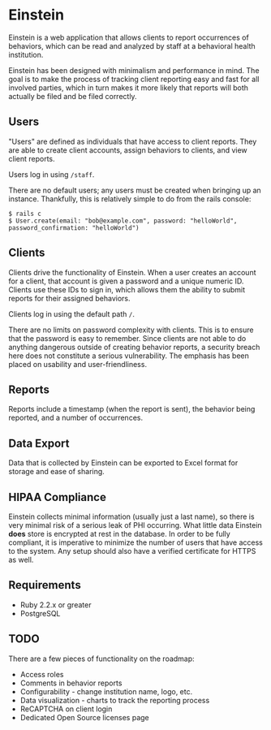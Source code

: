 # Einstein
Einstein is a web application that allows clients to report occurrences of
behaviors, which can be read and analyzed by staff at a behavioral health
institution.

Einstein has been designed with minimalism and performance in mind. The goal 
is to make the process of tracking client reporting easy and fast for all 
involved parties, which in turn makes it more likely that reports will both
actually be filed and be filed correctly. 

## Users
"Users" are defined as individuals that have access to client reports. They are
able to create client accounts, assign behaviors to clients, and view client
reports. 

Users log in using `/staff`.

There are no default users; any users must be created when bringing up an 
instance. Thankfully, this is relatively simple to do from the rails console: 

```
$ rails c
$ User.create(email: "bob@example.com", password: "helloWorld", password_confirmation: "helloWorld")
```

## Clients
Clients drive the functionality of Einstein. When a user creates an account for
a client, that account is given a password and a unique numeric ID. Clients use
these IDs to sign in, which allows them the ability to submit reports for
their assigned behaviors.

Clients log in using the default path `/`.

There are no limits on password complexity with clients. This is to ensure that
the password is easy to remember. Since clients are not able to do anything dangerous
outside of creating behavior reports, a security breach here does not constitute
a serious vulnerability. The emphasis has been placed on usability and user-friendliness.

## Reports
Reports include a timestamp (when the report is sent), the behavior being
reported, and a number of occurrences.

## Data Export
Data that is collected by Einstein can be exported to Excel format for storage
and ease of sharing. 

## HIPAA Compliance
Einstein collects minimal information (usually just a last name), so there is
very minimal risk of a serious leak of PHI occurring. What little data Einstein
**does** store is encrypted at rest in the database. In order to be fully
compliant, it is imperative to minimize the number of users that have access
to the system. Any setup should also have a verified certificate for HTTPS as
well.

## Requirements
* Ruby 2.2.x or greater
* PostgreSQL

## TODO
There are a few pieces of functionality on the roadmap:
* Access roles
* Comments in behavior reports
* Configurability - change institution name, logo, etc. 
* Data visualization - charts to track the reporting process
* ReCAPTCHA on client login
* Dedicated Open Source licenses page
